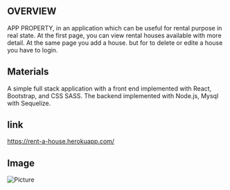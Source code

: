 
## OVERVIEW

APP PROPERTY, in an application which  can be useful for rental purpose in real state. At the first page, you can view  rental houses available with more detail. At the same page you add a house. but for to delete or edite a house you have to login.


## Materials 
 A simple full stack application with a front end implemented with React, Bootstrap, and CSS SASS. The backend implemented with Node.js, Mysql with Sequelize. 

 ## link  

 https://rent-a-house.herokuapp.com/

## Image
 ![Picture](./client/src/images/2020-03-13(1).png)


